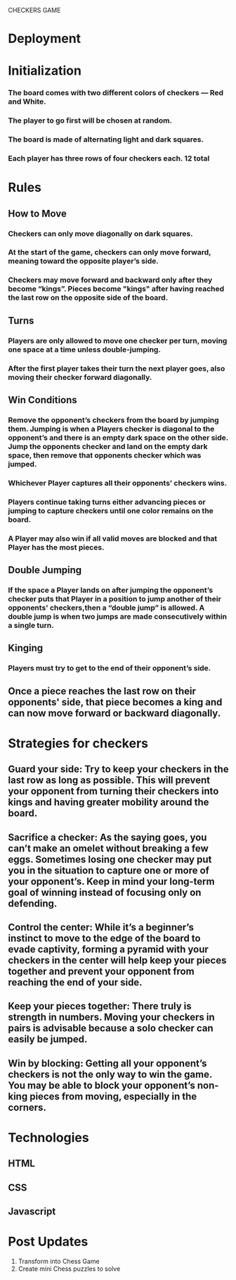CHECKERS GAME

# Deployment

# Initialization

### The board comes with two different colors of checkers — Red and White.

### The player to go first will be chosen at random.

### The board is made of alternating light and dark squares.

### Each player has three rows of four checkers each. 12 total

# Rules

## How to Move

### Checkers can only move diagonally on dark squares.

### At the start of the game, checkers can only move forward, meaning toward the opposite player’s side.

### Checkers may move forward and backward only after they become “kings”. Pieces become "kings" after having reached the last row on the opposite side of the board.

## Turns

### Players are only allowed to move one checker per turn, moving one space at a time unless double-jumping.

### After the first player takes their turn the next player goes, also moving their checker forward diagonally.

## Win Conditions

### Remove the opponent’s checkers from the board by jumping them. Jumping is when a Players checker is diagonal to the opponent’s and there is an empty dark space on the other side. Jump the opponents checker and land on the empty dark space, then remove that opponents checker which was jumped.

### Whichever Player captures all their opponents’ checkers wins.

### Players continue taking turns either advancing pieces or jumping to capture checkers until one color remains on the board.

### A Player may also win if all valid moves are blocked and that Player has the most pieces.

## Double Jumping

### If the space a Player lands on after jumping the opponent’s checker puts that Player in a position to jump another of their opponents' checkers,then a “double jump” is allowed. A double jump is when two jumps are made consecutively within a single turn.

## Kinging

### Players must try to get to the end of their opponent’s side.

## Once a piece reaches the last row on their opponents' side, that piece becomes a king and can now move forward or backward diagonally.

# Strategies for checkers

## Guard your side: Try to keep your checkers in the last row as long as possible. This will prevent your opponent from turning their checkers into kings and having greater mobility around the board.

## Sacrifice a checker: As the saying goes, you can’t make an omelet without breaking a few eggs. Sometimes losing one checker may put you in the situation to capture one or more of your opponent’s. Keep in mind your long-term goal of winning instead of focusing only on defending.

## Control the center: While it’s a beginner’s instinct to move to the edge of the board to evade captivity, forming a pyramid with your checkers in the center will help keep your pieces together and prevent your opponent from reaching the end of your side.

## Keep your pieces together: There truly is strength in numbers. Moving your checkers in pairs is advisable because a solo checker can easily be jumped.

## Win by blocking: Getting all your opponent’s checkers is not the only way to win the game. You may be able to block your opponent’s non-king pieces from moving, especially in the corners.

# Technologies

## HTML

## CSS

## Javascript

# Post Updates

1. Transform into Chess Game
2. Create mini Chess puzzles to solve
